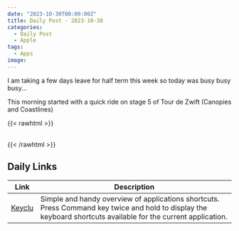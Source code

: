 ```yaml
---
date: "2023-10-30T00:00:00Z"
title: Daily Post - 2023-10-30
categories:
  - Daily Post
  - Apple
tags:
  - Apps
image: 
---
```

I am taking a few days leave for half term this week so today was busy busy busy...

This morning started with a quick ride on stage 5 of Tour de Zwift (Canopies and Coastlines)

{{< rawhtml >}}    
    <!-- html codes here-->  
    <div class="strava-embed-placeholder" data-embed-type="activity" data-embed-id="10129684908"></div><script src="https://strava-embeds.com/embed.js"></script>
{{< /rawhtml >}}


## Daily Links

|Link|Description|
|--------|----|
|[Keyclu](https://sergii.tatarenkov.name/keyclu/support/)| Simple and handy overview of applications shortcuts. Press Command key twice and hold to display the keyboard shortcuts available for the current application. |
